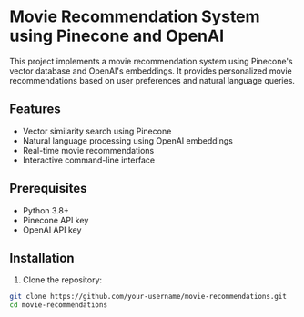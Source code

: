 # Movie Recommendation System using Pinecone and OpenAI

This project implements a movie recommendation system using Pinecone's vector database and OpenAI's embeddings. It provides personalized movie recommendations based on user preferences and natural language queries.

## Features

- Vector similarity search using Pinecone
- Natural language processing using OpenAI embeddings
- Real-time movie recommendations
- Interactive command-line interface

## Prerequisites

- Python 3.8+
- Pinecone API key
- OpenAI API key

## Installation

1. Clone the repository:
```bash
git clone https://github.com/your-username/movie-recommendations.git
cd movie-recommendations